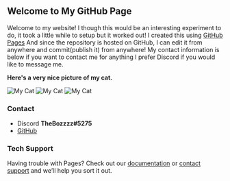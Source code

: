 ## Welcome to My GitHub Page

Welcome to my website! I though this would be an interesting experiment to do, it took a little while to setup but it worked out! I created this using [GitHub Pages](https://pages.github.com/) And since the repository is hosted on GitHub, I can edit it from anywhere and commit(publish it) from anywhere! My contact information is below if you want to contact me for anything I prefer Discord if you would like to message me.

**Here's a very nice picture of my cat.**

![My Cat](https://lh3.googleusercontent.com/VOnHlDry793JXT58-XnSWFjlsiI3rRtuAVnviMPbaRQ50JbCycuIjWRCWS8hXO03ekV1GmxPP1CpF_ckz_p2mDA9pM9oK8eGgyWJ-wfxY5reCCVFVdmhKIjH-0V2qawxFXZ6Qz_T12THYoX7RuT-2P_srlnlUZGb4deiKZl2OFgi3o9sKt0dZTw5k2zkvw_wMwA2uI3jDFxGH9-2DI4xINvt_ZMSFxaafAVJfxJs_pxmGD2hxDfMykOaGPx9gJG_zyxA3bsuMp-_Fp9eOz9QVhvjNrhOyJPfWUGApawm9-Zn8O9CL_ACN4hiVAHfm1ZTYDbAc4IQSDgB_55nvJt-QjTDYIVD_mAVdmIMYkDizJwAC1nPtRothdJjEBr8b6MuPfQAFu1vwjymD4jKZOZYAy1hOp8Y4qYP1sFJeihQb2g-Ahcl5Y15cyzneMPmzKS9LrYIU8k7YQBGAf5yzkOrPiOFKvVZkmUmGD04nfgV5uZW_1QhGY9j3v8xiBGS-jV5IaXT6vnWdB8tqj331LwXq0DR27NNh2hxIzBQDcZZEtmw9LqiifX9I5UyfBLTv7E8lCIsTklWoYEXBD8rDG98gDa9sPjcu3bOUnC9jahWPPxIv2Nf4RgZhSZB9_l9Pa41k0HcCoob7QAwDc8IKCvXMKkRZL6YLCGDBV3LkTQTNy3C1PXcDCcAu5oX8Guz-g=w164-h219-no?authuser=0)
![My Cat](https://lh3.googleusercontent.com/11FHYTj32LOnd9Hyx15Mx5052G3edv78Y8IjOYQGZ52AmR9TJ3iimDXPPlqpZhbasHWstEK1ECscvso6lCqvJLGLLqbfoRgbOC_U5AUZPgmrvKhCEzH-iq5emSa8e1OYwqTIwCF7cCxwzZkyOYQCmFkgY8duCyQQhXQSYypAoEIaKmDLkMxkUb-vHC3oko6e-0M-6BWvrirmH0Sg8PCK1wThAt6v8-jw1knI1-DOSno0ISCYwU0CQiSpFhPwzOBcXCdmXCTjmvohgQAZq33aDw-tR1WQZWQbJMUxy3AGC1OG6OKFOu7KGYzuxIC7piuoNWzBLnLKVOvAEgZA9-C11fs6Gzeog_uY6BtMcWAe6JfwQ9eYvurh73Oo2ttn0ZmK_8i8L9vNWQqfrH-2Z5hCEmEMzCdMQiX-s1rTFR3EwDU6FVa3MvUjtAPhphUMMwLlZKLhtElEGUar2RflLABJ4bSGxZnfv29j8oDk0aaCEKP-ssI4ewZH1ZyP7JDSdsp32sh5qZv4qwOqy45owcFsK96sZLSUBav67W9kaNL_BAFy2ccGxSM0aDhzM17Eqtk_Bcdj5lQSLsiqWDVxFQlixQ1u6OPVPyAyTjEwCjM65UEcyxFbmqqVtWIoC9APjlDc5nG6IqXUfGioBNGBxvF-Sgs5CXFxz3QRGp7H7fLudSplnEUr3IsD0gBhRo7NyQ=w98-h174-no?authuser=0)
![My Cat](https://lh3.googleusercontent.com/QycBPHSBMsJCArdi4tc8hwZJuQuftL5GiewnLEdIteHzohgNcS1S5z6qDPK7oa5iLe_B1SltjHwc2R9VEqjaNySwCN8Xtx_fKlTvSACVYTfjNi255XoDrvcsGVvBMjEnQtylKSwUjJIyBGVwzqdk_GYYK4teP-uhBlx-EQcApeLvN1dJ8IlefFuOZG3KdMWdieHWxN8Z8yWlJPOuEgP60LIoUznDiyremsH0c4MGXiPw_BcTH_L4O_5PTD_Yw4ETsp9uz1AT6eWcXuABB0mV5gtr_dWY0WoxQD9dEOGwU_RkPSqN1mnxo1o0gq5eU7Ij6IHFOk3AVWwMwBf864ZAmt5-G-78FXC_zxdw5vsEUQTenZzYgXIXT-Xx1TDXm0lSZmDWTh8bOV6aiu_q2-XXAI2AYXKwbK-bxUC10UpQ716Op7KJ8XdNhg8JHCMtEWAEszRk3D5ibgbWD36t4OD7z4pT11E1fJp_BjqlpYnBLK0QexLcCtGtZVR1YokIlvpExqEl1KNiugsg2mMalnABe8sezYo6SPURBOWaAngl7nx-rjTgWKGi6n_3YTxMeL5jmo2WI1iVMqtM8Oi0l3RfuKY-UzzpetXkRVCH_FKgbWjjUlW6kns6AONW2DrEZK22YQto6BxIFC0gtdlEt5B9j0s5i5TBa6ypnVvViJCv5fBwaSMvS6pih-B83tFpgA=w732-h975-no?authuser=0)

### Contact

- Discord **TheBozzzz#5275**
- [GitHub](https://github.com/TheBozzz34)

### Tech Support

Having trouble with Pages? Check out our [documentation](https://docs.github.com/categories/github-pages-basics/) or [contact support](https://github.com/contact) and we’ll help you sort it out.
